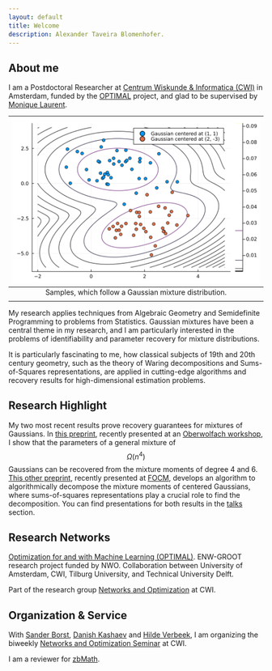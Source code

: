 ```yaml
---
layout: default
title: Welcome
description: Alexander Taveira Blomenhofer. 
---
```

<!-- 
>> **This website is under construction. What you are seeing is placeholder content, partially generated by ChatGPT. Please don't take the information provided on this page seriously, until I remove this warning block :)** -->

<!-- | ![portrait-louvre.jpg](https://cloud.uni-konstanz.de/index.php/apps/files_sharing/publicpreview/AnwcsFdscpDXsEg?file=/&fileId=129042088&x=3840&y=2160&a=true&etag=6f44fa9d42a13f683dbdb804deb76a79) | 
|:--:| 
| Me, in front of a simplex. | -->

<!-- | ![pfp](/assets/img/portrait-gaudi.jpg)  | 
|:--:| 
| |  
| | -->

## About me 

I am a Postdoctoral Researcher at [Centrum Wiskunde & Informatica (CWI)](https://www.cwi.nl/en/people/filipe-alexander-taveira-blomenhofer/) in Amsterdam, funded by the [OPTIMAL](https://optimal.uva.nl/consortium-researchers/post-doctoral-researchers/post-doctoral-researchers.html#Dr-Alexander-Taveira-Blomenhofer--CWI) project, and glad to be supervised by [Monique Laurent](https://homepages.cwi.nl/~monique/). 

<!-- | ![gaussian mixture density](/assets/img/gmm-density.svg) | | ![pfp](/assets/img/portrait-gaudi.jpg) |
|:--:|:--:|:--:|
| Samples, which follow a Gaussian mixture distribution. | ------ | Sample mathematician, observed in the wild. |
| | | | -->


| ![gaussian mixture density](/assets/img/gmm-density.svg) | 
|:--:| 
| Samples, which follow a Gaussian mixture distribution. |  
| |

My research applies techniques from Algebraic Geometry and Semidefinite Programming to problems from Statistics. Gaussian mixtures have been a central theme in my research, and I am particularly interested in the problems of identifiability and parameter recovery for mixture distributions. 

It is particularly fascinating to me, how classical subjects of 19th and 20th century geometry, such as the theory of Waring decompositions and Sums-of-Squares representations, are applied in cutting-edge algorithms and recovery results for high-dimensional estimation problems. 

## Research Highlight

My two most recent results prove recovery guarantees for mixtures of Gaussians. In [this preprint](http://arxiv.org/abs/2307.03850), recently presented at an [Oberwolfach workshop](/talks), I show that the parameters of a general mixture of $$ \Omega (n^4) $$ Gaussians can be recovered from the mixture moments of degree 4 and 6. [This other preprint](http://arxiv.org/abs/2305.06860), recently presented at [FOCM](/talks), develops an algorithm to algorithmically decompose the mixture moments of centered Gaussians, where sums-of-squares representations play a crucial role to find the decomposition. You can find presentations for both results in the [talks](/talks) section. 

## Research Networks

[Optimization for and with Machine Learning (OPTIMAL)](https://optimal.uva.nl/?cb). ENW-GROOT research project funded by NWO. Collaboration between University of Amsterdam, CWI, Tilburg University, and Technical University Delft.  

Part of the research group [Networks and Optimization](https://www.cwi.nl/research/groups/networks-and-optimization) at CWI.


## Organization & Service

With [Sander Borst](https://www.cwi.nl/en/people/sander-borst/), [Danish Kashaev](https://www.cwi.nl/en/people/danish-kashaev/) and [Hilde Verbeek](https://www.cwi.nl/en/people/hilde-verbeek/), I am organizing the biweekly [Networks and Optimization Seminar](https://www.cwi.nl/en/groups/networks-and-optimization/more-networks-and-optimization/aco-seminar/) at CWI. 

I am a reviewer for [zbMath](https://zbmath.org/).


